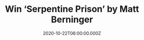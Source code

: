 ---
campaign-uuid: "c-ec9a464b-135e-4067-b7e6-583fce418bd2"
type: "Competition"
category: "Music"
date: "2020-10-22T06:00:00.000Z"
end-date: "2020-11-22T23:59:00.000Z"
disable-form: false
is_promoted: false
has_entry_page: true
title: "Win ‘Serpentine Prison’ by Matt Berninger"
competition-description: "<p>'Serpentine Prison' is the debut solo record from Matt\
  \ Berninger, an open and timeless album that finds the singer kneeling at the altar\
  \ of classic songwriting. We are giving away a copy of the brand new album of Matt\
  \ Berninger to one lucky member.</p>\n<p>Click below for a chance to win it now.</p>\n"
hero-header: "Win ‘Serpentine Prison’ by Matt Berninger"
terms-confirmation: "N/A"
banner-img: "https://assets.expresslyapp.com/asset-0696ad09-71ed-4fd8-b2ec-75a6812c0945.jpg"
logo-left-href: "aaa.nme.com"
logo-left-image: "https://assets.expresslyapp.com/asset-51ba74a5-eda7-4f4d-bf70-8f6ea1021146.jpg"
logo-left-title: "NME AAA"
bg-image-hero: "https://assets.expresslyapp.com/asset-13d4e874-ca88-4b56-9b3a-d921c3c5320d.jpg"
bg-image-first: "https://assets.expresslyapp.com/asset-3917dcdd-8521-4285-ba25-8bf9f85c993f.jpg"
section1-content: "<p>'Serpentine Prison' is the debut solo record from Matt Berninger,\
  \ the front man of the internationally acclaimed group: The National. ‘Serpentine\
  \ Prison’ is an open and timeless album that finds the singer kneeling at the altar\
  \ of classic songwriting. A 10-track album you won’t want to miss out.</p>\n<p>We\
  \ have one copy, want it? Click below for a chance to win.</p>\n"
entry-title: "Win ‘Serpentine Prison’ by Matt Berninger"
entry-content: "<p>Enter the draw to win ‘Serpentine Prison’ by Matt Berninger by\
  \ completing the form below before 23:59 on the 22nd of November 2020.</p>\n"
has-winner: false
prize-description: "‘Serpentine Prison’ by Matt Berninger"
special-conditions: "Multiple entries are allowed up to one every day.\r\n\r\nThis\
  \ competition is also available on: https://club.expressly.io/competitions/serpentine-prison-matt-berninger"
country-restrictions:
- "GB"
---